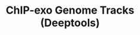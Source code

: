 ---
id: chipexo-gtracks-deeptools
title: "ChIP-exo Genome Tracks (Deeptools)"
sidebar_label: "ChIP-exo Genome Tracks (Deeptools)"
sidebar_position: 1
---